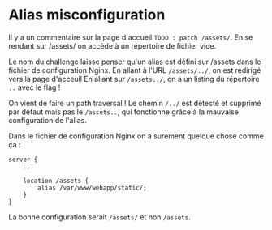 
# Alias misconfiguration
Il y a un commentaire sur la page d'accueil `TODO : patch /assets/`.
En se rendant sur /assets/ on accède à un répertoire de fichier vide.

Le nom du challenge laisse penser qu'un alias est défini sur /assets dans le fichier de configuration Nginx.
En allant à l'URL `/assets/../`, on est redirigé vers la page d'acceuil
En allant sur `/assets../`, on a un listing du répertoire `..` avec le flag !

On vient de faire un path traversal !
Le chemin `/../` est détecté et supprimé par défaut mais pas le `/assets..`, qui fonctionne grâce à la mauvaise configuration de l'alias.

Dans le fichier de configuration Nginx on a surement quelque chose comme ça :
```nginx
server {
	...

	location /assets {
		alias /var/www/webapp/static/;
	}
}
```
La bonne configuration serait `/assets/` et non `/assets`.

